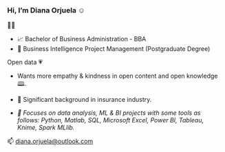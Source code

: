 ### Hi, I’m Diana Orjuela ☺️
🐱‍💻

- 📈 Bachelor of Business Administration - BBA
- :gem: Business Intelligence Project Management (Postgraduate Degree)

Open data :heartpulse: 
- Wants more empathy & kindness in open content and open knowledge 🕮.

- 💼 Significant background in insurance industry.  
- *:dart: Focuses on data analysis, ML & BI projects with some tools as follows: Python, Matlab, SQL, Microsoft Excel, Power BI, Tableau, Knime, Spark MLlib.*

📫 diana.orjuela@outlook.com
<!--
**DIANA-7/DIANA-7** is a ✨ _special_ ✨ repository because its `README.md` (this file) appears on your GitHub profile.

Here are some ideas to get you started:

- 🔭 I’m currently working on ...
- 🌱 I’m currently learning ...
- 👯 I’m looking to collaborate on ...
- 🤔 I’m looking for help with ...
- 💬 Ask me about ...
- 📫 How to reach me: ...
- 😄 Pronouns: ...
- ⚡ Fun fact: ...
-->
